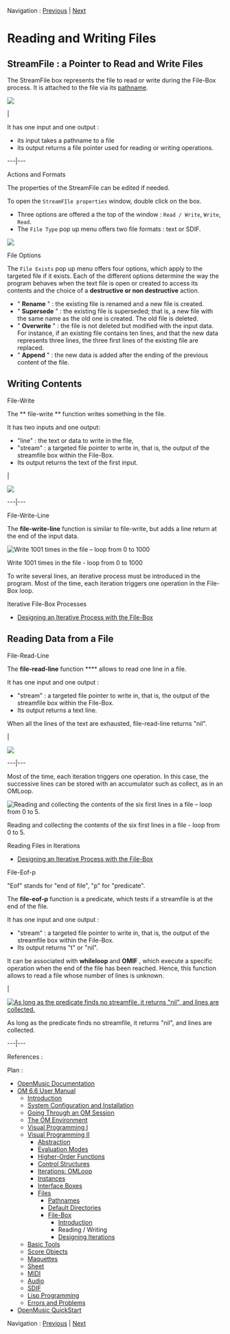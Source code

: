 Navigation : [Previous](FileBoxIntro "page
précédente\(Introduction\)") | [Next](FileBoxIterations "page
suivante\(Designing Iterations\)")


# Reading and Writing Files

## StreamFile : a Pointer to Read and Write Files

The StreamFile box represents the file to read or write during the File-Box
process. It is attached to the file via its [pathname](Pathnames).

![](../res/streamfile-init.png)

|

It has one input and one output :

  * its input takes a pathname to a file
  * its output returns a file pointer used for reading or writing operations.

  
  
---|---  
  
Actions and Formats

The properties of the StreamFile can be edited if needed.

To open the `StreamFIle properties` window, double click on the box.

  * Three options are offered a the top of the window : `Read / Write`, `Write`, `Read`. 
  * The `File Type` pop up menu offers two file formats : text or SDIF. 

![](../res/streamfile.png)

File Options

The `File Exists` pop up menu offers four options, which apply to the targeted
file if it exists. Each of the different options determine the way the program
behaves when the text file is open or created to access its contents and the
choice of a  **destructive or non destructive** action.

  * " **Rename** " : the existing file is renamed and a new file is created.
  * " **Supersede** " : the existing file is superseded; that is, a new file with the same name as the old one is created. The old file is deleted.
  * " **Overwrite** " : the file is not deleted but modified with the input data. For instance, if an existing file contains ten lines, and that the new data represents three lines, the three first lines of the existing file are replaced. 
  * " **Append** " : the new data is added after the ending of the previous content of the file.

## Writing Contents

File-Write

The ** file-write ** function writes something in the file.

It has two inputs and one output:

  * "line" : the text or data to write in the file, 
  * "stream" : a targeted file pointer to write in, that is, the output of the streamfile box within the File-Box.
  * Its output returns the text of the first input.

|

![](../res/filewrite.png)  
  
---|---  
  
File-Write-Line

The  **file-write-line** function is similar to  file-write, but adds a line
return at the end of the input data.

![Write 1001 times in the file – loop from 0 to 1000](../res/writelines.png)

Write 1001 times in the file - loop from 0 to 1000

To write several lines, an iterative process must be introduced in the
program. Most of the time, each iteration triggers one operation in the File-
Box loop.

Iterative File-Box Processes

  * [Designing an Iterative Process with the File-Box](FileBoxIterations)

## Reading Data from a File

File-Read-Line

The **file-read-line** function **** allows to read one line in a file.

It has one input and one output :

  * "stream" : a targeted file pointer to write in, that is, the output of the streamfile box within the File-Box.
  * Its output returns a text line.

When all the lines of the text are exhausted, file-read-line returns "nil".

|

![](../res/fileread.png)  
  
---|---  
  
Most of the time, each iteration triggers one operation. In this case, the
successive lines can be stored with an accumulator such as collect, as in an
OMLoop.

![Reading and collecting the contents of the six first lines in a file – loop
from 0 to 5.](../res/6lines.png)

Reading and collecting the contents of the six first lines in a file - loop
from 0 to 5.

Reading Files in Iterations

  * [Designing an Iterative Process with the File-Box](FileBoxIterations)

File-Eof-p

"Eof" stands for "end of file", "p" for "predicate".

The  **file-eof-p** function is a predicate, which tests if a streamfile is at
the end of the file.

It has one input and one output :

  * "stream" : a targeted file pointer to write in, that is, the output of the streamfile box within the File-Box.
  * Its output returns "t" or "nil".

It can be associated with  **whileloop** and **OMIF** , which execute a
specific operation when the end of the file has been reached. Hence, this
function allows to read a file whose number of lines is unknown.

|

[![As long as the predicate finds no streamfile, it returns "nil", and lines
are collected.](../res/read-eof_1.png)](../res/read-eof.png "Cliquez pour
agrandir")

As long as the predicate finds no streamfile, it returns "nil", and lines are
collected.  
  
---|---  
  
References :

Plan :

  * [OpenMusic Documentation](OM-Documentation)
  * [OM 6.6 User Manual](OM-User-Manual)
    * [Introduction](00-Sommaire)
    * [System Configuration and Installation](Installation)
    * [Going Through an OM Session](Goingthrough)
    * [The OM Environment](Environment)
    * [Visual Programming I](BasicVisualProgramming)
    * [Visual Programming II](AdvancedVisualProgramming)
      * [Abstraction](Abstraction)
      * [Evaluation Modes](EvalModes)
      * [Higher-Order Functions](HighOrder)
      * [Control Structures](Control)
      * [Iterations: OMLoop](OMLoop)
      * [Instances](Instances)
      * [Interface Boxes](InterfaceBoxes)
      * [Files](Files)
        * [Pathnames](Pathnames)
        * [Default Directories](DefDirectories)
        * [File-Box](File-Box)
          * [Introduction](FileBoxIntro)
          * Reading / Writing
          * [Designing Iterations](FileBoxIterations)
    * [Basic Tools](BasicObjects)
    * [Score Objects](ScoreObjects)
    * [Maquettes](Maquettes)
    * [Sheet](Sheet)
    * [MIDI](MIDI)
    * [Audio](Audio)
    * [SDIF](SDIF)
    * [Lisp Programming](Lisp)
    * [Errors and Problems](errors)
  * [OpenMusic QuickStart](QuickStart-Chapters)

Navigation : [Previous](FileBoxIntro "page
précédente\(Introduction\)") | [Next](FileBoxIterations "page
suivante\(Designing Iterations\)")

